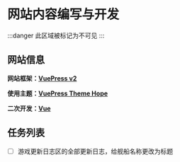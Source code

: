 # 网站内容编写与开发

:::danger 此区域被标记为不可见
:::

## 网站信息

**网站框架：[VuePress v2](https://vuepress.vuejs.org/zh/)**

**使用主题：[VuePress Theme Hope](https://theme-hope.vuejs.press/zh/)**

**二次开发：[Vue](https://cn.vuejs.org/)**

## 任务列表

- [ ] 游戏更新日志区的全部更新日志，给舰船名称更改为标题